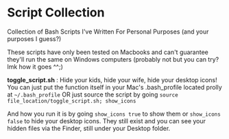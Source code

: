 # Script Collection
Collection of Bash Scripts I've Written For Personal Purposes (and your purposes I guess?)

These scripts have only been tested on Macbooks and can't guarantee they'll run the same on Windows computers (probably not but you can try? lmk how it goes ^^;)

**toggle_script.sh** : Hide your kids, hide your wife, hide your desktop icons! 
You can just put the function itself in your Mac's .bash_profile located prolly at `~/.bash_profile`
OR just source the script by going `source file_location/toggle_script.sh; show_icons`

And how you run it is by going `show_icons true` to show them or `show_icons false` to hide your desktop icons.
They still exist and you can see your hidden files via the Finder, still under your Desktop folder.
